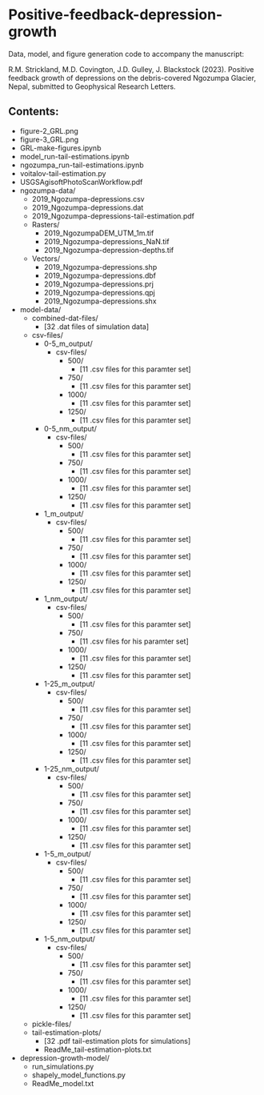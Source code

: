 # Positive-feedback-depression-growth
 Data, model, and figure generation code to accompany the manuscript:
 
 R.M. Strickland, M.D. Covington, J.D. Gulley, J. Blackstock (2023). Positive feedback growth of depressions on the debris-covered Ngozumpa Glacier, Nepal, submitted to Geophysical Research Letters.
 
 ## Contents:
 
 * figure-2_GRL.png
 * figure-3_GRL.png
 * GRL-make-figures.ipynb
 * model_run-tail-estimations.ipynb
 * ngozumpa_run-tail-estimations.ipynb
 * voitalov-tail-estimation.py
 * USGSAgisoftPhotoScanWorkflow.pdf
 * ngozumpa-data/
   * 2019_Ngozumpa-depressions.csv
   * 2019_Ngozumpa-depressions.dat
   * 2019_Ngozumpa-depressions-tail-estimation.pdf
   * Rasters/
     * 2019_NgozumpaDEM_UTM_1m.tif
     * 2019_Ngozumpa-depressions_NaN.tif
     * 2019_Ngozumpa-depression-depths.tif
   * Vectors/
     * 2019_Ngozumpa-depressions.shp
     * 2019_Ngozumpa-depressions.dbf
     * 2019_Ngozumpa-depressions.prj
     * 2019_Ngozumpa-depressions.qpj
     * 2019_Ngozumpa-depressions.shx
 * model-data/
   * combined-dat-files/
     * [32 .dat files of simulation data]
   * csv-files/
     * 0-5_m_output/
       * csv-files/
         * 500/
           * [11 .csv files for this paramter set]
         * 750/
           * [11 .csv files for this paramter set]
         * 1000/
           * [11 .csv files for this paramter set]
         * 1250/
           * [11 .csv files for this paramter set]
     * 0-5_nm_output/
       * csv-files/
         * 500/
           * [11 .csv files for this paramter set]
         * 750/
           * [11 .csv files for this paramter set]
         * 1000/
           * [11 .csv files for this paramter set]
         * 1250/
           * [11 .csv files for this paramter set]
     * 1_m_output/
       * csv-files/
         * 500/
           * [11 .csv files for this paramter set]
         * 750/
           * [11 .csv files for this paramter set]
         * 1000/
           * [11 .csv files for this paramter set]
         * 1250/
           * [11 .csv files for this paramter set]
     * 1_nm_output/
       * csv-files/
         * 500/
           * [11 .csv files for this paramter set]
         * 750/
           * [11 .csv files for  his paramter set]
         * 1000/
           * [11 .csv files for this paramter set]
         * 1250/
           * [11 .csv files for this paramter set]
     * 1-25_m_output/
       * csv-files/
         * 500/
           * [11 .csv files for this paramter set]
         * 750/
           * [11 .csv files for this paramter set]
         * 1000/
           * [11 .csv files for this paramter set]
         * 1250/
           * [11 .csv files for this paramter set]
     * 1-25_nm_output/
       * csv-files/
         * 500/
           * [11 .csv files for this paramter set]
         * 750/
           * [11 .csv files for this paramter set]
         * 1000/
           * [11 .csv files for this paramter set]
         * 1250/
           * [11 .csv files for this paramter set]
     * 1-5_m_output/
       * csv-files/
         * 500/
           * [11 .csv files for this paramter set]
         * 750/
           * [11 .csv files for this paramter set]
         * 1000/
           * [11 .csv files for this paramter set]
         * 1250/
           * [11 .csv files for this paramter set]
     * 1-5_nm_output/
       * csv-files/
         * 500/
           * [11 .csv files for this paramter set]
         * 750/
           * [11 .csv files for this paramter set]
         * 1000/
           * [11 .csv files for this paramter set]
         * 1250/
           * [11 .csv files for this paramter set]
   * pickle-files/
   * tail-estimation-plots/
     * [32 .pdf tail-estimation plots for simulations]
     * ReadMe_tail-estimation-plots.txt
 * depression-growth-model/
   * run_simulations.py
   * shapely_model_functions.py
   * ReadMe_model.txt
